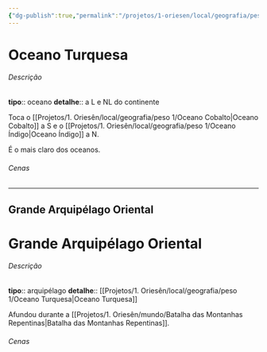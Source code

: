 ```yaml
---
{"dg-publish":true,"permalink":"/projetos/1-oriesen/local/geografia/peso-1/oceano-turquesa/","dgHomeLink":true,"dgPassFrontmatter":false}
---
```



# Oceano Turquesa

###### Descrição
**tipo**:: oceano
**detalhe**:: a L e NL do continente

Toca o [[Projetos/1. Oriesên/local/geografia/peso 1/Oceano Cobalto|Oceano Cobalto]] a S e o [[Projetos/1. Oriesên/local/geografia/peso 1/Oceano Índigo|Oceano Índigo]] a N.

É o mais claro dos oceanos.


###### Cenas



---
## Grande Arquipélago Oriental

<div class="transclusion internal-embed is-loaded"><div class="markdown-embed">

<div class="markdown-embed-title">



</div>



# Grande Arquipélago Oriental

###### Descrição
**tipo**:: arquipélago
**detalhe**:: [[Projetos/1. Oriesên/local/geografia/peso 1/Oceano Turquesa|Oceano Turquesa]]

Afundou durante a [[Projetos/1. Oriesên/mundo/Batalha das Montanhas Repentinas|Batalha das Montanhas Repentinas]].


###### Cenas



</div></div>
